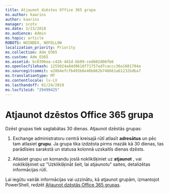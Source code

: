 ```yaml
---
title: Atjaunot dzēstos Office 365 grupa
ms.author: kaarins
author: kaarins
manager: scotv
ms.date: 3/23/2018
ms.audience: Admin
ms.topic: article
ROBOTS: NOINDEX, NOFOLLOW
localization_priority: Priority
ms.collection: Adm_O365
ms.custom: Adm_O365
ms.assetid: bc0396ea-c426-4d1d-bb89-ced602d06fb6
ms.openlocfilehash: 1255024a84d9610f71757ad7caccc36a1601704a
ms.sourcegitcommit: e2864efcfb493b6e46b662b746661a61232bdba7
ms.translationtype: MT
ms.contentlocale: lv-LV
ms.lasthandoff: 01/24/2019
ms.locfileid: "29499425"
---
```

# <a name="restore-a-deleted-office-365-group"></a>Atjaunot dzēstos Office 365 grupa

Dzēst grupas tiek saglabātas 30 dienas. Atjaunot dzēstās grupas:
  
1. Exchange administratoru centrā kreisajā rūtī atlasīt **adresātus** un pēc tam atlasiet **grupu**. Ja grupa tika izdzēsta pirms mazāk kā 30 dienas, tas parādīsies sarakstā un statusa kolonnā uzskaitīs dienas dzēsts.
    
2. Atlasiet grupu un komandu joslā noklikšķiniet uz **atjaunot** , vai noklikšķiniet uz "Uzklikšķināt šeit, lai atjaunotu" saites, detalizētas informācijas rūtī. 
    
Lai iegūtu vairāk informācijas vai uzzinātu, kā atjaunot grupām, izmantojot PowerShell, redzēt [Atjaunot dzēstās Office 365 grupas](https://go.microsoft.com/fwlink/?linkid=867802).
  

